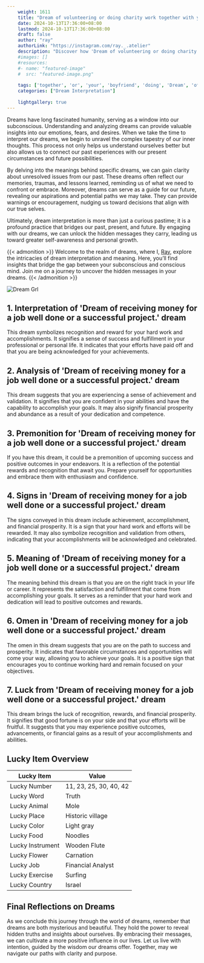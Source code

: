 ```yaml
---
    weight: 1611
    title: "Dream of volunteering or doing charity work together with your boyfriend"  # Assuming 'title' column exists
    date: 2024-10-13T17:36:00+08:00
    lastmod: 2024-10-13T17:36:00+08:00
    draft: false
    author: "ray"
    authorLink: "https://instagram.com/ray._.atelier"
    description: "Discover how 'Dream of volunteering or doing charity work together with your boyfriend' can interpret your future and uncover its significant meanings in your life."
    #images: []
    #resources:
    #- name: "featured-image"
    #  src: "featured-image.png"
    
    tags: ['together', 'or', 'your', 'boyfriend', 'doing', 'Dream', 'of', 'work', 'with', 'charity', 'volunteering']
    categories: ["Dream Interpretation"]
    
    lightgallery: true
---
```

    
Dreams have long fascinated humanity, serving as a window into our subconscious. Understanding and analyzing dreams can provide valuable insights into our emotions, fears, and desires. When we take the time to interpret our dreams, we begin to unravel the complex tapestry of our inner thoughts. This process not only helps us understand ourselves better but also allows us to connect our past experiences with our present circumstances and future possibilities.

By delving into the meanings behind specific dreams, we can gain clarity about unresolved issues from our past. These dreams often reflect our memories, traumas, and lessons learned, reminding us of what we need to confront or embrace. Moreover, dreams can serve as a guide for our future, revealing our aspirations and potential paths we may take. They can provide warnings or encouragement, nudging us toward decisions that align with our true selves.

Ultimately, dream interpretation is more than just a curious pastime; it is a profound practice that bridges our past, present, and future. By engaging with our dreams, we can unlock the hidden messages they carry, leading us toward greater self-awareness and personal growth.

{{< admonition >}}
Welcome to the realm of dreams, where I, [Ray](https://instagram.com/ray._.atelier), explore the intricacies of dream interpretation and meaning. Here, you’ll find insights that bridge the gap between your subconscious and conscious mind. Join me on a journey to uncover the hidden messages in your dreams.
{{< /admonition >}}

![Dream Grl](https://cdn.pixabay.com/photo/2017/11/02/03/35/gothic-2910057_1280.jpg "Dream Grl")

## 1. Interpretation of 'Dream of receiving money for a job well done or a successful project.' dream

This dream symbolizes recognition and reward for your hard work and accomplishments. It signifies a sense of success and fulfillment in your professional or personal life. It indicates that your efforts have paid off and that you are being acknowledged for your achievements.

## 2. Analysis of 'Dream of receiving money for a job well done or a successful project.' dream

This dream suggests that you are experiencing a sense of achievement and validation. It signifies that you are confident in your abilities and have the capability to accomplish your goals. It may also signify financial prosperity and abundance as a result of your dedication and competence.

## 3. Premonition for 'Dream of receiving money for a job well done or a successful project.' dream

If you have this dream, it could be a premonition of upcoming success and positive outcomes in your endeavors. It is a reflection of the potential rewards and recognition that await you. Prepare yourself for opportunities and embrace them with enthusiasm and confidence.

## 4. Signs in 'Dream of receiving money for a job well done or a successful project.' dream

The signs conveyed in this dream include achievement, accomplishment, and financial prosperity. It is a sign that your hard work and efforts will be rewarded. It may also symbolize recognition and validation from others, indicating that your accomplishments will be acknowledged and celebrated.

## 5. Meaning of 'Dream of receiving money for a job well done or a successful project.' dream

The meaning behind this dream is that you are on the right track in your life or career. It represents the satisfaction and fulfillment that come from accomplishing your goals. It serves as a reminder that your hard work and dedication will lead to positive outcomes and rewards.

## 6. Omen in 'Dream of receiving money for a job well done or a successful project.' dream

The omen in this dream suggests that you are on the path to success and prosperity. It indicates that favorable circumstances and opportunities will come your way, allowing you to achieve your goals. It is a positive sign that encourages you to continue working hard and remain focused on your objectives.

## 7. Luck from 'Dream of receiving money for a job well done or a successful project.' dream

This dream brings the luck of recognition, rewards, and financial prosperity. It signifies that good fortune is on your side and that your efforts will be fruitful. It suggests that you may experience positive outcomes, advancements, or financial gains as a result of your accomplishments and abilities.

## Lucky Item Overview
| Lucky Item          | Value              |
|---------------|--------------------|
| Lucky Number        | 11, 23, 25, 30, 40, 42  |
| Lucky Word          | Truth |
| Lucky Animal        | Mole |
| Lucky Place         | Historic village     |
| Lucky Color         | Light gray     |
| Lucky Food          | Noodles      |
| Lucky Instrument    | Wooden Flute |
| Lucky Flower        | Carnation    |
| Lucky Job           | Financial Analyst       |
| Lucky Exercise      | Surfing  |
| Lucky Country       | Israel    |


##  Final Reflections on Dreams

As we conclude this journey through the world of dreams, remember that dreams are both mysterious and beautiful. They hold the power to reveal hidden truths and insights about ourselves. By embracing their messages, we can cultivate a more positive influence in our lives. Let us live with intention, guided by the wisdom our dreams offer. Together, may we navigate our paths with clarity and purpose.
